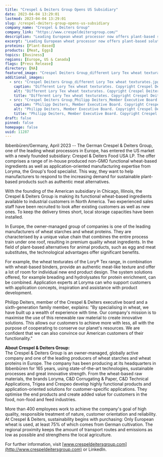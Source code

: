 ```yaml
---
title: "Crespel & Deiters Group Opens US Subsidiary"
date: 2023-04-04 13:29:01
lastmod: 2023-04-04 13:29:01
slug: /crespel-deiters-group-opens-us-subsidiary
company_name: "Crespel & Deiters Group"
company_link: "https://www.crespeldeitersgroup.com/"
description: "Leading European wheat processor now offers plant-based solution expertise to manufacturers in Central and North America"
excerpt: "Leading European wheat processor now offers plant-based solution expertise to manufacturers in Central and North America"
proteins: [Plant-Based]
products: [Meat, Eggs]
topics: [Business]
regions: [Europe, US & Canada]
flags: [Press Release]
directory: [NA]
featured_image: "Crespel Deiters Group_different Lory Tex wheat texturates.jpg"
additional_images:
  - src: "Crespel Deiters Group_different Lory Tex wheat texturates.jpg"
    caption: "Different Lory Tex wheat texturates. Copyright Crespel Deiters Group."
    alt: "Different Lory Tex wheat texturates. Copyright Crespel Deiters Group."
    title: "Different Lory Tex wheat texturates. Copyright Crespel Deiters Group."
  - src: "Crespel Deiters Group_Philipp Deiters_Member Executive Board.jpg"
    caption: "Philipp Deiters, Member Executive Board. Copyright Crespel Deiters Group."
    alt: "Philipp Deiters, Member Executive Board. Copyright Crespel Deiters Group."
    title: "Philipp Deiters, Member Executive Board. Copyright Crespel Deiters Group."
draft: false
pinned: false
homepage: false
uuid: 11287
---
```

Ibbenbüren/Germany, April 2023 -- The German Crespel & Deiters Group,
one of the leading wheat processors in Europe, has entered the US market
with a newly founded subsidiary: Crespel & Deiters Food USA LP. The
offer comprises a range of in-house produced non-GMO functional
wheat-based ingredients as well as application-oriented manufacturing
expertise from Loryma, the Group\'s food specialist. This way, they want
to help manufacturers to respond to the increasing demand for
sustainable plant-based products such as authentic meat alternatives.

With the founding of the American subsidiary in Chicago, Illinois, the
Crespel & Deiters Group is making its functional wheat-based ingredients
available to industrial customers in North America. Two experienced
sales staff have been recruited to look after existing customers as well
as new ones. To keep the delivery times short, local storage capacities
have been installed.

In Europe, the owner-managed group of companies is one of the leading
manufacturers of wheat starches and wheat proteins. They are
characterised by a unique value chain that combines the entire process
train under one roof, resulting in premium quality wheat ingredients. In
the field of plant-based alternatives for animal products, such as egg
and meat substitutes, the technological advantages offer significant
benefits.

For example, the wheat texturates of the Lory® Tex range, in combination
with wheat-based binders, provide an authentic meat-like texture and
offer a lot of room for individual new end product design. The system
solutions offered, for example breading and hydrolysates for protein
enrichment, can be combined. Application experts at Loryma can who
support customers with application concepts, inspiration and assistance
with product development.

Philipp Deiters, member of the Crespel & Deiters executive board and a
sixth-generation family member, explains: "By specialising in wheat, we
have built up a wealth of experience with time. Our company's mission is
to maximise the use of this renewable raw material to create innovative
solutions. This allows our customers to achieve more with less, all with
the purpose of cooperating to conserve our planet's resources. We are
confident that we can also convince our American customers of their
functionality."

**About Crespel & Deiters Group:**\
The Crespel & Deiters Group is an owner-managed, globally active company
and one of the leading producers of wheat starches and wheat proteins in
Europe. The company has been producing at its headquarters in Ibbenbüren
for 165 years, using state-of-the-art technologies, sustainable
processes and great innovative strength. From the wheat-based raw
materials, the brands Loryma, C&D Corrugating & Paper, C&D Technical
Applications, Trigea and Crespeo develop highly functional products and
application-oriented solutions for customer-specific applications. They
optimise the end products and create added value for customers in the
food, non-food and feed industries.

More than 400 employees work to achieve the company\'s goal of high
quality, responsible treatment of nature, customer orientation and
reliability. At Crespel & Deiters, sustainability begins with
purchasing: Only European wheat is used, at least 75% of which comes
from German cultivation. The regional proximity keeps the amount of
transport routes and emissions as low as possible and strengthens the
local agriculture.

For further information, visit
[www.crespeldeitersgroup.com](http://www.crespeldeitersgroup.com) or
LinkedIn.
